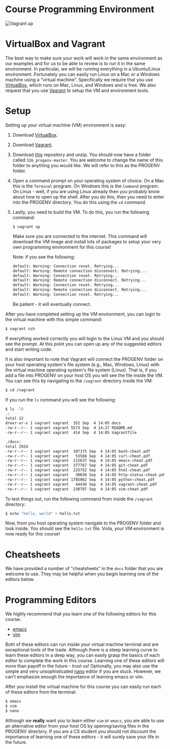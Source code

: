# Course Programming Environment

![Vagrant up](./.imgs/vagrant_up.gif)

# VirtualBox and Vagrant

The best way to make sure your work will work in the same environment
as our examples and for us to be able to review is to run it in the
same environment. In particular, we will be running everything in a
Ubuntu/Linux environment. Fortunately you can easily run Linux on a
Mac or a Windows machine using a “virtual machine”. Specifically we
require that you use [VirtualBox](https://www.virtualbox.org/), which
runs on Mac, Linux, and Windows and is free. We also request that you
use [Vagrant](https://www.vagrantup.com) to setup the VM and
environment tools.

# Setup

Setting up your virtual machine (VM) environment is easy:

1. Download [VirtualBox](https://www.virtualbox.org/).
1. Download [Vagrant](https://www.vagrantup.com).
1. Download
   [this](https://github.com/umass-cs-326/326_progenv/archive/master.zip)
   repository and unzip. You should now have a folder called
   `326_progenv-master`. You are welcome to change the name of this
   folder to anything you would like. We will refer to this as the
   PROGENV folder.
1. Open a command prompt on your operating system of choice. On a Mac
   this is the `Terminal` program. On Windows this is the `Command`
   program. On Linux - well, if you are using Linux already then you
   probably know about how to open up the shell. After you do this,
   then you need to enter into the PROGENV directory. You do this
   using the `cd` command.
1. Lastly, you need to build the VM. To do this, you run the following
   command:
   
   `$ vagrant up`
   
   Make sure you are connected to the internet. This command will
   download the VM image and install lots of packages to setup your
   very own programming environment for this course!
   
   Note: if you see the following:
   
   ```bash
   default: Warning: Connection reset. Retrying...
   default: Warning: Remote connection disconnect. Retrying...
   default: Warning: Connection reset. Retrying...
   default: Warning: Remote connection disconnect. Retrying...
   default: Warning: Connection reset. Retrying...
   default: Warning: Remote connection disconnect. Retrying...
   default: Warning: Connection reset. Retrying...
   ```
   
   Be patient - it will eventually connect.
   
After you have completed setting up the VM environment, you can login
to the virtual machine with this simple command:

```bash
$ vagrant ssh
```

If everything worked correctly you will login to the Linux VM and you
should see the prompt. At this point you can open up any of the
suggested editors and start writing code.

It is also important to note that Vagrant will connect the PROGENV
folder on your host operating system's file system (e.g., Mac,
Windows, Linux) with the virtual machine operating system's file
system (Linux). That is, if you add a file into PROGENV on your host
OS you will see the file inside the VM. You can see this by navigating
to the `/vagrant` directory inside the VM:

```bash
$ cd /vagrant
```

If you run the `ls` command you will see the following:

```bash
$ ls -lR
.:
total 12
drwxr-xr-x 1 vagrant vagrant  352 Sep  4 14:05 docs
-rw-r--r-- 1 vagrant vagrant 5573 Sep  4 14:27 README.md
-rw-r--r-- 1 vagrant vagrant  414 Sep  4 14:05 Vagrantfile

./docs:
total 2924
-rw-r--r-- 1 vagrant vagrant  107375 Sep  4 14:05 bash-cheat.pdf
-rw-r--r-- 1 vagrant vagrant   53568 Sep  4 14:05 curl-cheat.pdf
-rw-r--r-- 1 vagrant vagrant  112637 Sep  4 14:05 emacs-cheat.pdf
-rw-r--r-- 1 vagrant vagrant  377767 Sep  4 14:05 git-cheat.pdf
-rw-r--r-- 1 vagrant vagrant  225752 Sep  4 14:05 html-cheat.pdf
-rw-r--r-- 1 vagrant vagrant   30036 Sep  4 14:05 http-status-cheat.pdf
-rw-r--r-- 1 vagrant vagrant 1785862 Sep  4 14:05 python-cheat.pdf
-rw-r--r-- 1 vagrant vagrant   44436 Sep  4 14:05 vagrant-cheat.pdf
-rw-r--r-- 1 vagrant vagrant  230787 Sep  4 14:05 vim-cheat.pdf
```

To test things out, run the following command from inside the
`/vagrant` directory:

```bash
$ echo "hello, world" > hello.txt
```

Now, from you host operating system navigate to the PROGENV folder and
look inside. You should see the `hello.txt` file. Voila, your VM
environment is now ready for this course!

# Cheatsheets

We have provided a number of "cheatsheets" in the `docs` folder that
you are welcome to use. They may be helpful when you begin learning
one of the editors below. 

# Programming Editors

We highly recommend that you learn one of the following editors for
this course:

* [emacs](https://www.gnu.org/software/emacs/)
* [vim](https://www.vim.org/)

Both of these editors can run inside your virtual machine terminal and
are exceptional tools of the trade. Although there is a steep learning
curve to learn these editors in a deep way, you can easily grasp the
basics of each editor to complete the work in this course. Learning
one of these editors will more than payoff in the future - trust us!
Optionally, you may also use the simple and very unsophisticated
[nano](https://www.nano-editor.org/) editor if you are stuck. However,
we can't emphasize enough the importance of learning emacs or vim.

After you install the virtual machine for this course you can easily
run each of these editors from the terminal:

```bash
$ emacs
$ vim
$ nano
```

Although we **really** want you to learn either `vim` or `emacs`, you
are able to use an alternative editor from your host OS by
opening/saving files in the PROGENV directory. If you are a CS student
you should not discount the importance of learning one of these
editors - it will surely save your life in the future.
